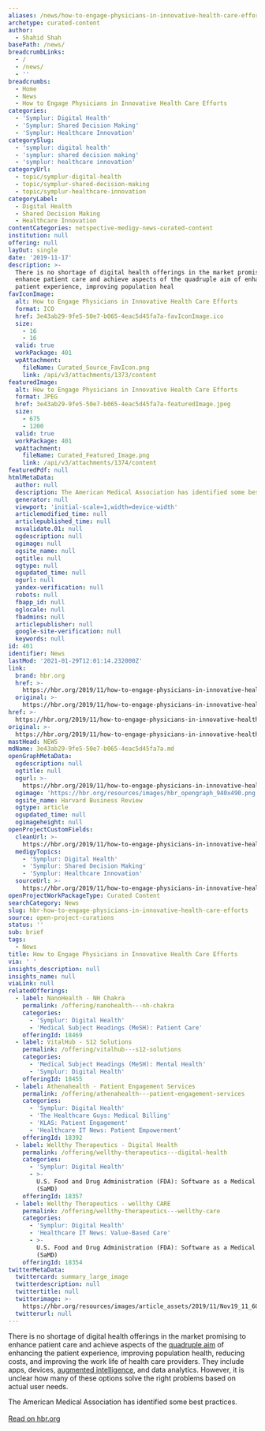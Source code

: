 ```yaml
---
aliases: /news/how-to-engage-physicians-in-innovative-health-care-efforts
archetype: curated-content
author:
  - Shahid Shah
basePath: /news/
breadcrumbLinks:
  - /
  - /news/
  - ''
breadcrumbs:
  - Home
  - News
  - How to Engage Physicians in Innovative Health Care Efforts
categories:
  - 'Symplur: Digital Health'
  - 'Symplur: Shared Decision Making'
  - 'Symplur: Healthcare Innovation'
categorySlug:
  - 'symplur: digital health'
  - 'symplur: shared decision making'
  - 'symplur: healthcare innovation'
categoryUrl:
  - topic/symplur-digital-health
  - topic/symplur-shared-decision-making
  - topic/symplur-healthcare-innovation
categoryLabel:
  - Digital Health
  - Shared Decision Making
  - Healthcare Innovation
contentCategories: netspective-medigy-news-curated-content
institution: null
offering: null
layOut: single
date: '2019-11-17'
description: >-
  There is no shortage of digital health offerings in the market promising to
  enhance patient care and achieve aspects of the quadruple aim of enhancing the
  patient experience, improving population heal
favIconImage:
  alt: How to Engage Physicians in Innovative Health Care Efforts
  format: ICO
  href: 3e43ab29-9fe5-50e7-b065-4eac5d45fa7a-favIconImage.ico
  size:
    - 16
    - 16
  valid: true
  workPackage: 401
  wpAttachment:
    fileName: Curated_Source_FavIcon.png
    link: /api/v3/attachments/1373/content
featuredImage:
  alt: How to Engage Physicians in Innovative Health Care Efforts
  format: JPEG
  href: 3e43ab29-9fe5-50e7-b065-4eac5d45fa7a-featuredImage.jpeg
  size:
    - 675
    - 1200
  valid: true
  workPackage: 401
  wpAttachment:
    fileName: Curated_Featured_Image.png
    link: /api/v3/attachments/1374/content
featuredPdf: null
htmlMetaData:
  author: null
  description: The American Medical Association has identified some best practices.
  generator: null
  viewport: 'initial-scale=1,width=device-width'
  articlemodified_time: null
  articlepublished_time: null
  msvalidate.01: null
  ogdescription: null
  ogimage: null
  ogsite_name: null
  ogtitle: null
  ogtype: null
  ogupdated_time: null
  ogurl: null
  yandex-verification: null
  robots: null
  fbapp_id: null
  oglocale: null
  fbadmins: null
  articlepublisher: null
  google-site-verification: null
  keywords: null
id: 401
identifier: News
lastMod: '2021-01-29T12:01:14.232000Z'
link:
  brand: hbr.org
  href: >-
    https://hbr.org/2019/11/how-to-engage-physicians-in-innovative-health-care-efforts
  original: >-
    https://hbr.org/2019/11/how-to-engage-physicians-in-innovative-health-care-efforts
href: >-
  https://hbr.org/2019/11/how-to-engage-physicians-in-innovative-health-care-efforts
original: >-
  https://hbr.org/2019/11/how-to-engage-physicians-in-innovative-health-care-efforts
mastHead: NEWS
mdName: 3e43ab29-9fe5-50e7-b065-4eac5d45fa7a.md
openGraphMetaData:
  ogdescription: null
  ogtitle: null
  ogurl: >-
    https://hbr.org/2019/11/how-to-engage-physicians-in-innovative-health-care-efforts
  ogimage: 'https://hbr.org/resources/images/hbr_opengraph_940x490.png'
  ogsite_name: Harvard Business Review
  ogtype: article
  ogupdated_time: null
  ogimageheight: null
openProjectCustomFields:
  cleanUrl: >-
    https://hbr.org/2019/11/how-to-engage-physicians-in-innovative-health-care-efforts
  medigyTopics:
    - 'Symplur: Digital Health'
    - 'Symplur: Shared Decision Making'
    - 'Symplur: Healthcare Innovation'
  sourceUrl: >-
    https://hbr.org/2019/11/how-to-engage-physicians-in-innovative-health-care-efforts
openProjectWorkPackageType: Curated Content
searchCategory: News
slug: hbr-how-to-engage-physicians-in-innovative-health-care-efforts
source: open-project-curations
status: ''
sub: brief
tags:
  - News
title: How to Engage Physicians in Innovative Health Care Efforts
via: ' '
insights_description: null
insights_name: null
viaLink: null
relatedOfferings:
  - label: NanoHealth - NH Chakra
    permalink: /offering/nanohealth---nh-chakra
    categories:
      - 'Symplur: Digital Health'
      - 'Medical Subject Headings (MeSH): Patient Care'
    offeringId: 18469
  - label: VitalHub - S12 Solutions
    permalink: /offering/vitalhub---s12-solutions
    categories:
      - 'Medical Subject Headings (MeSH): Mental Health'
      - 'Symplur: Digital Health'
    offeringId: 18455
  - label: Athenahealth - Patient Engagement Services
    permalink: /offering/athenahealth---patient-engagement-services
    categories:
      - 'Symplur: Digital Health'
      - 'The Healthcare Guys: Medical Billing'
      - 'KLAS: Patient Engagement'
      - 'Healthcare IT News: Patient Empowerment'
    offeringId: 18392
  - label: Wellthy Therapeutics - Digital Health
    permalink: /offering/wellthy-therapeutics---digital-health
    categories:
      - 'Symplur: Digital Health'
      - >-
        U.S. Food and Drug Administration (FDA): Software as a Medical Device
        (SaMD)
    offeringId: 18357
  - label: Wellthy Therapeutics - wellthy CARE
    permalink: /offering/wellthy-therapeutics---wellthy-care
    categories:
      - 'Symplur: Digital Health'
      - 'Healthcare IT News: Value-Based Care'
      - >-
        U.S. Food and Drug Administration (FDA): Software as a Medical Device
        (SaMD)
    offeringId: 18354
twitterMetaData:
  twittercard: summary_large_image
  twitterdescription: null
  twittertitle: null
  twitterimage: >-
    https://hbr.org/resources/images/article_assets/2019/11/Nov19_11_600579211.jpg
  twitterurl: null
---
```

<p>There is no shortage of digital health offerings in the market promising to enhance patient care and achieve aspects of the <a href="https://www.ncbi.nlm.nih.gov/pubmed/25384822">quadruple aim</a> of enhancing the patient experience, improving population health, reducing costs, and improving the work life of health care providers. They include apps, devices, <a href="https://www.ama-assn.org/amaone/augmented-intelligence-ai">augmented intelligence</a>, and data analytics. However, it is unclear how many of these options solve the right problems based on actual user needs.</p><p>The American Medical Association has identified some best practices.<br><br><a href="https://hbr.org/2019/11/how-to-engage-physicians-in-innovative-health-care-efforts">Read on hbr.org</a><br>&nbsp;</p>